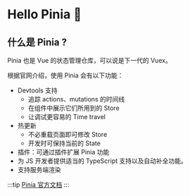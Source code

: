 # Hello Pinia :pineapple:

## 什么是 Pinia ?

Pinia 也是 Vue 的状态管理仓库，可以说是下一代的 Vuex。

根据官网介绍，使用 Pinia 会有以下功能：

- Devtools 支持
  - 追踪 actions、mutations 的时间线
  - 在组件中展示它们所用到的 Store
  - 让调试更容易的 Time travel
- 热更新
  - 不必重载页面即可修改 Store
  - 开发时可保持当前的 State
- 插件：可通过插件扩展 Pinia 功能
- 为 JS 开发者提供适当的 TypeScript 支持以及自动补全功能。
- 支持服务端渲染

:::tip
[Pinia 官方文档](https://pinia.vuejs.org/zh/introduction.html)
:::
